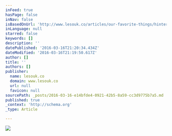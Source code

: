 ```yaml
---
inFeed: true
hasPage: false
inNav: false
isBasedOnUrl: 'http://www.lesouk.co/articles/our-favorite-things/hintervelds-ready-made-mohair-goods-weave-comfort-and-style'
inLanguage: null
starred: false
keywords: []
description: ''
datePublished: '2016-03-16T21:20:34.434Z'
dateModified: '2016-03-16T21:19:50.617Z'
author: []
title: ''
authors: []
publisher:
  name: lesouk.co
  domain: www.lesouk.co
  url: null
  favicon: null
sourcePath: _posts/2016-03-16-e14bfde4-0921-42b5-8a59-cc3d9775b7a5.md
published: true
_context: 'http://schema.org'
_type: Article

---
```

![](http://d27d3mpnyxqzbw.cloudfront.net/articles/685/cover_photo-article_cover_photo.lg.jpeg)